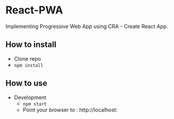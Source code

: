 # React-PWA

Implementing Progressive Web App using CRA - Create React App.

## How to install
- Clone repo
- `npm install`

## How to use
- Development 
	-  `npm start`
	- Point your browser to : http://localhost:
